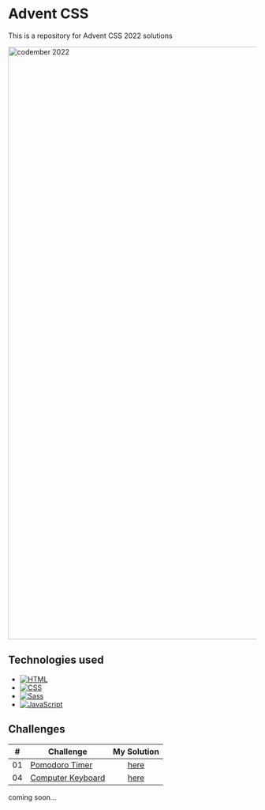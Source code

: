 # Advent CSS

This is a repository for Advent CSS 2022 solutions

<img alt="codember 2022" src="https://res.cloudinary.com/dfeujtobk/image/upload/v1671160716/Challenges/Advent-of-CSS_azapoj.png" width="1200" />

## Technologies used

- [![HTML][html]][html-url]
- [![CSS][css]][css-url]
- [![Sass][sass]][sass-url]
- [![JavaScript][js]][js-url]

## Challenges

|  #  | Challenge                                         |                                          My Solution                                          |
| :-: | ------------------------------------------------- | :-------------------------------------------------------------------------------------------: |
| 01  | [Pomodoro Timer](https://www.adventofcss.com/)    | [here](https://github.com/marcode24/challenges-and-exercises/tree/main/adventcss/01-pomodoro) |
| 04  | [Computer Keyboard](https://www.adventofcss.com/) | [here](https://github.com/marcode24/challenges-and-exercises/tree/main/adventcss/04-keyboard) |

coming soon...

[js]: https://img.shields.io/badge/JavaScript-F7DF1E?style=for-the-badge&logo=javascript&logoColor=black
[js-url]: https://developer.mozilla.org/es/docs/Web/JavaScript
[html]: https://img.shields.io/badge/HTML5-E34F26?style=for-the-badge&logo=html5&logoColor=white
[html-url]: https://developer.mozilla.org/es/docs/Web/HTML
[css]: https://img.shields.io/badge/CSS3-1572B6?style=for-the-badge&logo=css3&logoColor=white
[css-url]: https://developer.mozilla.org/es/docs/Web/CSS
[sass]: https://img.shields.io/badge/Sass-CC6699?style=for-the-badge&logo=sass&logoColor=white
[sass-url]: https://sass-lang.com/
